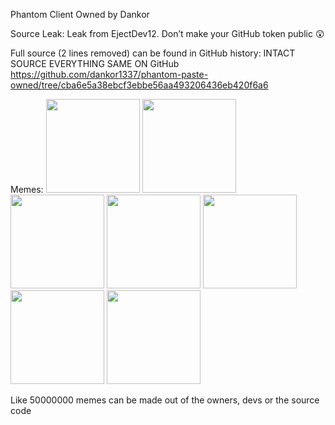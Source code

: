 Phantom Client Owned by Dankor

Source Leak:
Leak from EjectDev12. Don’t make your GitHub token public 😲

Full source (2 lines removed) can be found in GitHub history:
INTACT SOURCE EVERYTHING SAME ON GitHub https://github.com/dankor1337/phantom-paste-owned/tree/cba6e5a38ebcf3ebbe56aa493206436eb420f6a6

Memes:
<img src="https://github.com/user-attachments/assets/99e93ec0-2945-4359-99f0-6c5b3c882392" width="150"> <img src="https://github.com/user-attachments/assets/b7e7db64-b7f8-4a7a-adaf-f0dacd328db5" width="150"> <img src="https://github.com/user-attachments/assets/fcbb4e34-735c-4452-a609-6335598ec974" width="150"> <img src="https://github.com/user-attachments/assets/a8be3e37-7ebd-4a82-80bf-c1f7888d03f7" width="150"> <img src="https://github.com/user-attachments/assets/bf63ad9a-c5fc-4b0e-9ed3-d96e91b8c576" width="150"> <img src="https://github.com/user-attachments/assets/99e0c62f-d17c-4327-b43e-af3d77bc5e8e" width="150"> <img src="https://github.com/user-attachments/assets/696aac34-b137-405e-a59f-3e33c395f265" width="150">

Like 50000000 memes can be made out of the owners, devs or the source code
